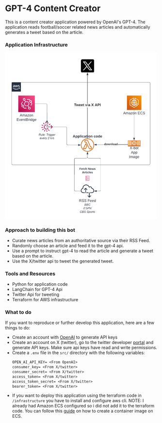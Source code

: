 # GPT-4 Content Creator
This is a content creator application powered by OpenAI's GPT-4. The application reads football/soccer related news articles and automatically generates a tweet based on the article.

### Application Infrastructure
<img src="images/X-bot%20application%20Infrastructure.png" alt="drawing" width="500"/>

### Approach to building this bot
- Curate news articles from an authoritative source via their RSS Feed.
- Randomly choose an article and feed it to the gpt-4 api.
- Use a prompt to instruct gpt-4 to read the article and generate a tweet based on the article.
- Use the X/twitter api to tweet the generated tweet.

### Tools and Resources
- Python for application code
- LangChain for GPT-4 Api
- Twitter Api for tweeting
- Terraform for AWS infrastructure

### What to do
If you want to reproduce or further develop this application, here are a few things to do:
- Create an account with [OpenAI](https://openai.com/) to generate API keys
- Create an account on X (twitter), go to the twitter developer [portal](https://developer.twitter.com/en/portal/dashboard) and generate API keys. Make sure api keys have read and write permissions.
- Create a `.env` file in the `src/` directory with the following variables:
    ```
    OPEN_AI_API_KEY= <From OpenAI>
    consumer_key= <From X/twitter>
    consumer_secret= <From X/twitter>
    access_token= <From X/twitter>
    access_token_secret= <From X/twitter>
    bearer_token= <From X/twitter>
    ```
- If you want to deploy this application using the terraform code in `/infrastructure` you have to install and configure aws cli. NOTE: I already had Amazon ECS configured so i did not add it to the terraform code. You can follow this [guide](https://docs.aws.amazon.com/AmazonECS/latest/userguide/create-container-image.html) on how to create a container image on ECS.

